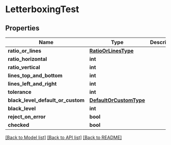 # LetterboxingTest

## Properties
Name | Type | Description | Notes
------------ | ------------- | ------------- | -------------
**ratio_or_lines** | [**RatioOrLinesType**](RatioOrLinesType.md) |  | [optional] 
**ratio_horizontal** | **int** |  | [optional] 
**ratio_vertical** | **int** |  | [optional] 
**lines_top_and_bottom** | **int** |  | [optional] 
**lines_left_and_right** | **int** |  | [optional] 
**tolerance** | **int** |  | [optional] 
**black_level_default_or_custom** | [**DefaultOrCustomType**](DefaultOrCustomType.md) |  | [optional] 
**black_level** | **int** |  | [optional] 
**reject_on_error** | **bool** |  | [optional] 
**checked** | **bool** |  | [optional] 

[[Back to Model list]](../README.md#documentation-for-models) [[Back to API list]](../README.md#documentation-for-api-endpoints) [[Back to README]](../README.md)



